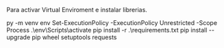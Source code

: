 Para activar Virtual Enviroment e instalar librerias.

py -m venv env
Set-ExecutionPolicy -ExecutionPolicy Unrestricted -Scope Process
.\env\Scripts\activate
pip install -r .\requirements.txt
pip install --upgrade pip wheel setuptools requests
